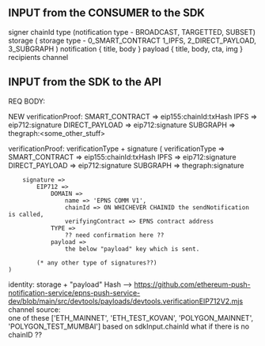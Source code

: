## INPUT from the CONSUMER to the SDK

signer
chainId
type (notification type - BROADCAST, TARGETTED, SUBSET)
storage (
    storage type - 
        0_SMART_CONTRACT
        1_IPFS,
        2_DIRECT_PAYLOAD,
        3_SUBGRAPH
)
notification { title, body }
payload { title, body, cta, img }
recipients
channel


## INPUT from the SDK to the API

REQ BODY:

NEW verificationProof: 
        SMART_CONTRACT => eip155:chainId:txHash
        IPFS => eip712:signature
        DIRECT_PAYLOAD => eip712:signature
        SUBGRAPH => thegraph:<some_other_stuff>

verificationProof: verificationType + signature 
    (
        verificationType => 
            SMART_CONTRACT => eip155:chainId:txHash
            IPFS => eip712:signature
            DIRECT_PAYLOAD => eip712:signature
            SUBGRAPH => thegraph:signature
        
        signature =>
            EIP712 =>  
                DOMAIN =>
                    name => 'EPNS COMM V1',
                    chainId => ON WHICHEVER CHAINID the sendNotification is called,
                    verifyingContract => EPNS contract address
                TYPE =>
                    ?? need confirmation here ??
                payload => 
                    the below "payload" key which is sent.

            (* any other type of signatures??)
    )
identity: storage + "payload" Hash -->
    https://github.com/ethereum-push-notification-service/epns-push-service-dev/blob/main/src/devtools/payloads/devtools.verificationEIP712V2.mjs
channel
source:  
    one of these ['ETH_MAINNET', 'ETH_TEST_KOVAN', 'POLYGON_MAINNET', 'POLYGON_TEST_MUMBAI'] based on sdkInput.chainId
    what if there is no chainID ??
<!-- payload {
    notification: {
        title: sdkInput.notification?.title,
        body: sdkInput.notification?.body
    },
    data: {
        acta: sdkInput.payload.cta,
        aimg: sdkInput.payload.img,
        amsg: sdkInput.payload.body,
        asub: sdkInput.payload.title,
        type: sdkInput.type,
        etime: sdkInput.expiry,
        hidden: sdkInput.hidden,
        sectype: sdkInput.payload.sectype,
    }
    recipients: stringify({ addr: value }) /* ?? confirm this */
} -->